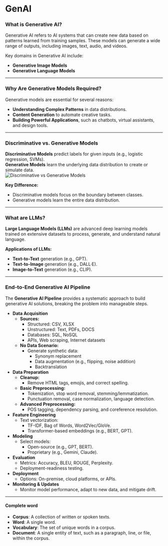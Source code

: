 # GenAI

### **What is Generative AI?**  

Generative AI refers to AI systems that can create new data based on patterns learned from training samples. These models can generate a wide range of outputs, including images, text, audio, and videos.  

Key domains in Generative AI include:  
- **Generative Image Models**  
- **Generative Language Models**  

---

### **Why Are Generative Models Required?**  
Generative models are essential for several reasons:  
- **Understanding Complex Patterns** in data distributions.  
- **Content Generation** to automate creative tasks.  
- **Building Powerful Applications**, such as chatbots, virtual assistants, and design tools.  

---

### **Discriminative vs. Generative Models**  
**Discriminative Models** predict labels for given inputs (e.g., logistic regression, SVMs).  
**Generative Models** learn the underlying data distribution to create or simulate data.  
![Discriminative vs Generative Models](https://www.researchgate.net/profile/Emiliano-De-Cristofaro/publication/341478640/figure/fig1/AS:892753777004545@1589860495394/A-simple-illustration-of-how-one-can-use-discriminative-vs-generative-models-The-former.ppm)  

**Key Difference:**  
- Discriminative models focus on the boundary between classes.  
- Generative models learn the entire data distribution.  

---

### **What are LLMs?**  
**Large Language Models (LLMs)** are advanced deep learning models trained on extensive datasets to process, generate, and understand natural language.  

**Applications of LLMs:**  
- **Text-to-Text** generation (e.g., GPT).  
- **Text-to-Image** generation (e.g., DALL·E).  
- **Image-to-Text** generation (e.g., CLIP).  

---

### **End-to-End Generative AI Pipeline**  

The **Generative AI Pipeline** provides a systematic approach to build generative AI solutions, breaking the problem into manageable steps.  

- **Data Acquisition**  
  - **Sources:**  
    - Structured: CSV, XLSX  
    - Unstructured: Text, PDFs, DOCS  
    - Databases: SQL, NoSQL  
    - APIs, Web scraping, Internet datasets  
  - **No Data Scenario:**  
    - Generate synthetic data:  
      - Synonym replacement  
      - Data augmentation (e.g., flipping, noise addition)  
      - Backtranslation  
- **Data Preparation**  
  - **Cleanup:**  
    - Remove HTML tags, emojis, and correct spelling.  
  - **Basic Preprocessing:**  
    - Tokenization, stop word removal, stemming/lemmatization.  
    - Punctuation removal, case normalization, language detection.  
  - **Advanced Preprocessing:**  
    - POS tagging, dependency parsing, and coreference resolution.  
- **Feature Engineering**  
  - Text vectorization:  
    - TF-IDF, Bag of Words, Word2Vec/GloVe.  
    - Transformer-based embeddings (e.g., BERT, GPT).  
- **Modeling**  
  - Select models:  
    - Open-source (e.g., GPT, BERT).  
    - Proprietary (e.g., Gemini, Claude).  
- **Evaluation**  
  - Metrics: Accuracy, BLEU, ROUGE, Perplexity.  
  - Deployment-readiness testing.  
- **Deployment**  
  - Options: On-premise, cloud platforms, or APIs.  
- **Monitoring & Updates**  
  - Monitor model performance, adapt to new data, and mitigate drift.  
---  
#### **Complete word**
- **Corpus**: A collection of written or spoken texts.
- **Word**: A single word.
- **Vocabulary**: The set of unique words in a corpus.
- **Document**: A single entity of text, such as a paragraph, line, or file, within the corpus.

